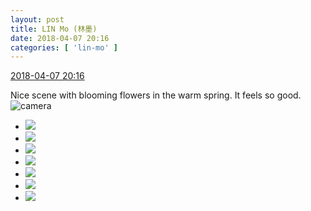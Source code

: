 ```yaml
---
layout: post
title: LIN Mo (林墨)
date: 2018-04-07 20:16
categories: [ 'lin-mo' ]
---
```


<div class="weibo-info">
  <a href="https://weibo.com/6108312042/Gb1fVt4Bf">2018-04-07 20:16</a>
</div>

Nice scene with blooming flowers in the warm spring. It feels so good. ![camera](https://img.t.sinajs.cn/t4/appstyle/expression/ext/normal/33/camera_org.gif)

<!-- more -->

<ul class="weibo-pic-list-3">
  <li class="weibo-pic">
    <a href="http://wx2.sinaimg.cn/mw690/006FnQZYly1fq4cun6j6mj31420qpwxl.jpg"><img src="http://wx2.sinaimg.cn/thumb150/006FnQZYly1fq4cun6j6mj31420qpwxl.jpg"/></a>
  </li>
  <li class="weibo-pic">
    <a href="http://wx3.sinaimg.cn/mw690/006FnQZYly1fq4cunwfqej31dc0wwhdt.jpg"><img src="http://wx3.sinaimg.cn/thumb150/006FnQZYly1fq4cunwfqej31dc0wwhdt.jpg"/></a>
  </li>
  <li class="weibo-pic">
    <a href="http://wx1.sinaimg.cn/mw690/006FnQZYly1fq4cuoji0fj31dc0ww7wh.jpg"><img src="http://wx1.sinaimg.cn/thumb150/006FnQZYly1fq4cuoji0fj31dc0ww7wh.jpg"/></a>
  </li>
  <li class="weibo-pic">
    <a href="http://wx2.sinaimg.cn/mw690/006FnQZYly1fq4cup7c14j31780sub29.jpg"><img src="http://wx2.sinaimg.cn/thumb150/006FnQZYly1fq4cup7c14j31780sub29.jpg"/></a>
  </li>
  <li class="weibo-pic">
    <a href="http://wx4.sinaimg.cn/mw690/006FnQZYly1fq4cupr9u6j31dc0wwhaa.jpg"><img src="http://wx4.sinaimg.cn/thumb150/006FnQZYly1fq4cupr9u6j31dc0wwhaa.jpg"/></a>
  </li>
  <li class="weibo-pic">
    <a href="http://wx3.sinaimg.cn/mw690/006FnQZYly1fq4cuqcvw5j31dc0ww4qp.jpg"><img src="http://wx3.sinaimg.cn/thumb150/006FnQZYly1fq4cuqcvw5j31dc0ww4qp.jpg"/></a>
  </li>
  <li class="weibo-pic">
    <a href="http://wx1.sinaimg.cn/mw690/006FnQZYly1fq4cut1f6gj31sg1sghdv.jpg"><img src="http://wx1.sinaimg.cn/thumb150/006FnQZYly1fq4cut1f6gj31sg1sghdv.jpg"/></a>
  </li>
</ul>
